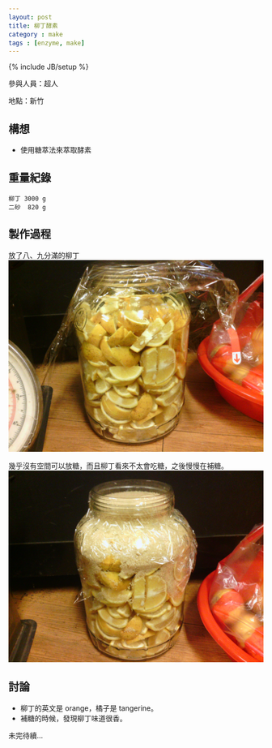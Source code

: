 ```yaml
---
layout: post
title: 柳丁酵素
category : make
tags : [enzyme, make]
---
```

{% include JB/setup %}

參與人員：超人

地點：新竹

## 構想

* 使用糖萃法來萃取酵素

## 重量紀錄

    柳丁 3000 g
    二砂  820 g

## 製作過程

放了八、九分滿的柳丁
![Alt](/img/make/2012-12-26/IMG_20121226_201935.jpg)

幾乎沒有空間可以放糖，而且柳丁看來不太會吃糖，之後慢慢在補糖。
![Alt](/img/make/2012-12-26/IMG_20121226_202523.jpg)

## 討論

* 柳丁的英文是 orange，橘子是 tangerine。
* 補糖的時候，發現柳丁味道很香。

未完待續...

